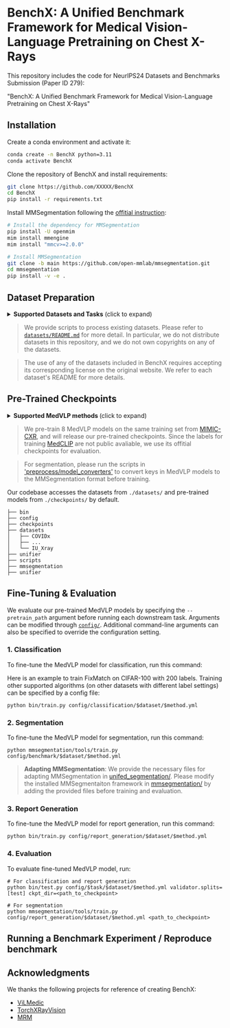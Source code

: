 # BenchX: A Unified Benchmark Framework for Medical Vision-Language Pretraining on Chest X-Rays

This repository includes the code for NeurIPS24 Datasets and Benchmarks Submission (Paper ID 279): 

"BenchX: A Unified Benchmark Framework for Medical Vision-Language Pretraining on Chest X-Rays"

## Installation
Create a conda environment and activate it:
```bash
conda create -n BenchX python=3.11
conda activate BenchX
```

Clone the repository of BenchX and install requirements:
```bash
git clone https://github.com/XXXXX/BenchX
cd BenchX
pip install -r requirements.txt
```

Install MMSegmentation following the [offitial instruction](https://mmsegmentation.readthedocs.io/en/latest/get_started.html):
```bash
# Install the dependency for MMSegmentation
pip install -U openmim
mim install mmengine
mim install "mmcv>=2.0.0"

# Install MMSegmentation
git clone -b main https://github.com/open-mmlab/mmsegmentation.git
cd mmsegmentation
pip install -v -e .
```

## Dataset Preparation

<details close>
<summary><b>Supported Datasets and Tasks</b> (click to expand)</summary>

* [COVIDx CXR-4](https://www.kaggle.com/datasets/andyczhao/covidx-cxr2) (Binary Classification)
* [NIH Chest X-rays](https://huggingface.co/datasets/alkzar90/NIH-Chest-X-ray-dataset) (Multi-Label Classification)
* [Object-CXR](https://www.kaggle.com/datasets/raddar/foreign-objects-in-chest-xrays) (Binary Classification, Segmentation)
* [RSNA Pneumonia](https://www.kaggle.com/competitions/rsna-pneumonia-detection-challenge) (Binary Classification, Segmentation)
* [SIIM-ACR Pneumothorax Segmentation](https://www.kaggle.com/datasets/vbookshelf/pneumothorax-chest-xray-images-and-masks) (Binary Classification, Segmentation)
* [TBX11K](https://www.kaggle.com/datasets/vbookshelf/tbx11k-simplified) (Segmentation)
* [VinDr-CXR](https://physionet.org/content/vindr-cxr/1.0.0/) (Multi-Label Classification, Segmentation)
* [IU X-ray](https://drive.google.com/file/d/1c0BXEuDy8Cmm2jfN0YYGkQxFZd2ZIoLg) (Report Generation)

</details>

>  We provide scripts to process existing datasets. Please refer to [`datasets/README.md`](datasets/README.md) for more detail. In particular, we do not distribute datasets in this repository, and we do not own copyrights on any of the datasets.

> The use of any of the datasets included in BenchX requires accepting its corresponding license on the original website. We refer to each dataset's README for more details.

## Pre-Trained Checkpoints

<details close>
<summary><b>Supported MedVLP methods </b> (click to expand)</summary>

* [ConVIRT](https://github.com/edreisMD/ConVIRT-pytorch/tree/master): "Contrastive Learning of Medical Visual Representations from Paired Images and Text" [[Ours]](checkpoints/pretrained)
* [GLoRIA](https://github.com/marshuang80/gloria/tree/main): "GLoRIA: A Multimodal Global-Local Representation Learning Framework for Label-efficient Medical Image Recognition" [[Official]](checkpoints/official) [[Ours]](checkpoints/pretrained)
* [MedCLIP](https://github.com/RyanWangZf/MedCLIP): "MedCLIP: Contrastive Learning from Unpaired Medical Images and Texts" [[Official]](checkpoints/official)
* [MedKLIP](https://github.com/MediaBrain-SJTU/MedKLIP): "MedKLIP: Medical Knowledge Enhanced Language-Image Pre-Training in Radiology" [[Official]](checkpoints/official) [[Ours]](checkpoints/pretrained)
* [M-FLAG](https://github.com/cheliu-computation/M-FLAG-MICCAI2023): "M-FLAG: Medical Vision-Language Pre-training with Frozen Language Models and Latent Space Geometry Optimization" [[Ours]](checkpoints/pretrained)
* [MGCA](https://github.com/HKU-MedAI/MGCA/tree/main): "Multi-Granularity Cross-modal Alignment for Generalized Medical Visual Representation Learning" [[Official]](checkpoints/official) [[Ours]](checkpoints/pretrained)
* [PTUnifier](https://github.com/zhjohnchan/PTUnifier): "Towards Unifying Medical Vision-and-Language Pre-training via Soft Prompts" [[Ours]](checkpoints/pretrained)
* [MRM](https://github.com/RL4M/MRM-pytorch/tree/main): "Advancing Radiograph Representation Learning with Masked Record Modeling" [[Official]](checkpoints/official) [[Ours]](checkpoints/pretrained)
* [REFERS](https://github.com/funnyzhou/REFERS): "Generalized Radiograph Representation Learning via Cross-Supervision Between Images and Free-Text Radiology Reports" [[Official]](checkpoints/official) [[Ours]](checkpoints/pretrained)

</details>

> We pre-train 8 MedVLP models on the same training set from [MIMIC-CXR](https://www.physionet.org/content/mimic-cxr-jpg/2.1.0/), and will release our pre-trained checkpoints. Since the labels for training [MedCLIP](https://github.com/RyanWangZf/MedCLIP) are not public avaliable, we use its offitial checkpoints for evaluation.

> For segmentation, please run the scripts in ['preprocess/model_converters'](preprocess/model_converters) to convert keys in MedVLP models to the MMSegmentation format before training.

Our codebase accesses the datasets from `./datasets/` and pre-trained models from `./checkpoints/` by default.
```
├── bin
├── config
├── checkpoints
├── datasets
│   ├── COVIDx
│   ├── ...
│   └── IU_Xray
├── unifier
├── scripts
├── mmsegmentation
├── unifier
```

## Fine-Tuning & Evaluation

We evaluate our pre-trained MedVLP models by specifying the `--pretrain_path` argument before running each downstream task. Arguments can be modified through [`config/`](config/). Additional command-line arguments can also be specified to override the configuration setting.

### 1. Classification

To fine-tune the MedVLP model for classification, run this command:

Here is an example to train FixMatch on CIFAR-100 with 200 labels. Training other supported algorithms (on other datasets with different label settings) can be specified by a config file:

```
python bin/train.py config/classification/$dataset/$method.yml
```

### 2. Segmentation
To fine-tune the MedVLP model for segmentation, run this command:

```
python mmsegmentation/tools/train.py config/benchmark/$dataset/$method.yml
```

> **Adapting MMSegmentation**: We provide the necessary files for adapting MMSegmentation in [unifed_segmentation/](unifed_segmentation/). Please modify the installed MMSegmentaiton framework in [mmsegmentation/](mmsegmentation/) by adding the provided files before training and evaluation.

### 3. Report Generation
To fine-tune the MedVLP model for report generation, run this command:
```
python bin/train.py config/report_generation/$dataset/$method.yml
```

### 4. Evaluation
To evaluate fine-tuned MedVLP model, run:

```
# For classification and report generation
python bin/test.py config/$task/$dataset/$method.yml validator.splits=[test] ckpt_dir=<path_to_checkpoint>

# For segmentation
python mmsegmentation/tools/train.py config/report_generation/$dataset/$method.yml <path_to_checkpoint>
```

## Running a Benchmark Experiment / Reproduce benchmark


## Acknowledgments

We thanks the following projects for reference of creating BenchX:

- [ViLMedic](https://github.com/jbdel/vilmedic)
- [TorchXRayVision](https://github.com/mlmed/torchxrayvision)
- [MRM](https://github.com/RL4M/MRM-pytorch/tree/main)
